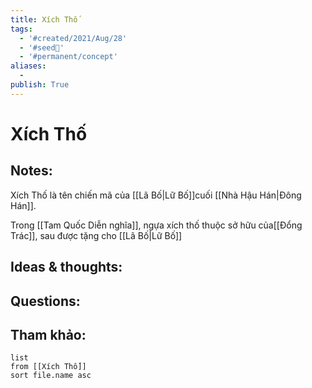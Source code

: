 ```yaml
---
title: Xích Thố
tags:
  - '#created/2021/Aug/28'
  - '#seed🥜'
  - '#permanent/concept'
aliases:
  - 
publish: True
---
```

# Xích Thố

## Notes:
Xích Thố là tên chiến mã của [[Lã Bố|Lữ Bố]]cuối [[Nhà Hậu Hán|Đông Hán]].

Trong [[Tam Quốc Diễn nghĩa]], ngựa xích thố thuộc sở hữu của[[Đổng Trác]], sau được tặng cho [[Lã Bố|Lữ Bố]]

## Ideas & thoughts:

## Questions:


## Tham khảo:
```dataview
list
from [[Xích Thố]]
sort file.name asc
```
